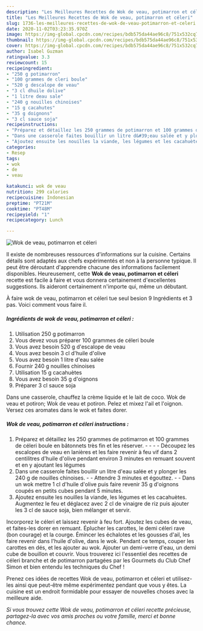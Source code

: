 ```yaml
---
description: "Les Meilleures Recettes de Wok de veau, potimarron et céleri"
title: "Les Meilleures Recettes de Wok de veau, potimarron et céleri"
slug: 1736-les-meilleures-recettes-de-wok-de-veau-potimarron-et-celeri
date: 2020-11-02T03:23:35.970Z
image: https://img-global.cpcdn.com/recipes/bdb575da44ae96c8/751x532cq70/wok-de-veau-potimarron-et-celeri-photo-principale-de-la-recette.jpg
thumbnail: https://img-global.cpcdn.com/recipes/bdb575da44ae96c8/751x532cq70/wok-de-veau-potimarron-et-celeri-photo-principale-de-la-recette.jpg
cover: https://img-global.cpcdn.com/recipes/bdb575da44ae96c8/751x532cq70/wok-de-veau-potimarron-et-celeri-photo-principale-de-la-recette.jpg
author: Isabel Guzman
ratingvalue: 3.3
reviewcount: 15
recipeingredient:
- "250 g potimarron"
- "100 grammes de cleri boule"
- "520 g descalope de veau"
- "3 cl dhuile dolive"
- "1 litre deau sale"
- "240 g nouilles chinoises"
- "15 g cacahutes"
- "35 g doignons"
- "3 cl sauce soja"
recipeinstructions:
- "Préparez et détaillez les 250 grammes de potimarron et 100 grammes de céleri boule en bâtonnets très fin et les réserver.     Découpez les escalopes de veau en lanières et les faire revenir à feu vif dans 2 centilitres d&#39;huile d&#39;olive pendant environ 3 minutes en remuant souvent et en y ajoutant les légumes"
- "Dans une casserole faites bouillir un litre d&#39;eau salée et y plonger les 240 g de nouilles chinoises.  Attendre 3 minutes et égouttez.  Dans un wok mettre 1 cl d&#39;huile d&#39;olive puis faire revenir 35 g d&#39;oignons coupés en petits cubes pendant 5 minutes."
- "Ajoutez ensuite les nouilles la viande, les légumes et les cacahuètes. Augmentez le feu et déglacez avec 2 cl de vinaigre de riz puis ajouter les 3 cl de sauce soja, bien mélanger et servir."
categories:
- Resep
tags:
- wok
- de
- veau

katakunci: wok de veau 
nutrition: 299 calories
recipecuisine: Indonesian
preptime: "PT21M"
cooktime: "PT48M"
recipeyield: "1"
recipecategory: Lunch

---
```



![Wok de veau, potimarron et céleri](https://img-global.cpcdn.com/recipes/bdb575da44ae96c8/751x532cq70/wok-de-veau-potimarron-et-celeri-photo-principale-de-la-recette.jpg)

Il existe de nombreuses ressources d'informations sur la cuisine. Certains détails sont adaptés aux chefs expérimentés et non à la personne typique. Il peut être déroutant d'apprendre chacune des informations facilement disponibles. Heureusement, cette <strong> Wok de veau, potimarron et céleri </strong> recette est facile à faire et vous donnera certainement d'excellentes suggestions. Ils aideront certainement n'importe qui, même un débutant.

<!--inarticleads1-->

À faire wok de veau, potimarron et céleri tue seul besion 9 Ingrédients et 3 pas. Voici comment vous faire il.

##### Ingrédients de wok de veau, potimarron et céleri :

1. Utilisation 250 g potimarron
1. Vous devez vous préparer 100 grammes de céleri boule
1. Vous avez besoin 520 g d&#39;escalope de veau
1. Vous avez besoin 3 cl d&#39;huile d&#39;olive
1. Vous avez besoin 1 litre d&#39;eau salée
1. Fournir 240 g nouilles chinoises
1. Utilisation 15 g cacahuètes
1. Vous avez besoin 35 g d&#39;oignons
1. Préparer 3 cl sauce soja


Dans une casserole, chauffez la crème liquide et le lait de coco. Wok de veau et potiron; Wok de veau et potiron. Pelez et mixez l&#39;ail et l&#39;oignon. Versez ces aromates dans le wok et faites dorer. 

<!--inarticleads2-->

##### Wok de veau, potimarron et céleri instructions :

1. Préparez et détaillez les 250 grammes de potimarron et 100 grammes de céleri boule en bâtonnets très fin et les réserver. -  -   -  - Découpez les escalopes de veau en lanières et les faire revenir à feu vif dans 2 centilitres d&#39;huile d&#39;olive pendant environ 3 minutes en remuant souvent et en y ajoutant les légumes
1. Dans une casserole faites bouillir un litre d&#39;eau salée et y plonger les 240 g de nouilles chinoises. -  - Attendre 3 minutes et égouttez. -  - Dans un wok mettre 1 cl d&#39;huile d&#39;olive puis faire revenir 35 g d&#39;oignons coupés en petits cubes pendant 5 minutes.
1. Ajoutez ensuite les nouilles la viande, les légumes et les cacahuètes. Augmentez le feu et déglacez avec 2 cl de vinaigre de riz puis ajouter les 3 cl de sauce soja, bien mélanger et servir.


Incorporez le céleri et laissez revenir à feu fort. Ajoutez les cubes de veau, et faites-les dorer en remuant. Éplucher les carottes, le demi céleri rave (bon courage) et la courge. Émincer les échalotes et les gousses d&#39;ail, les faire revenir dans l&#39;huile d&#39;olive, dans le wok. Pendant ce temps, couper les carottes en dés, et les ajouter au wok. Ajouter un demi-verre d&#39;eau, un demi cube de bouillon et couvrir. Vous trouverez ici l&#39;essentiel des recettes de céleri branche et de potimarron partagées par les Gourmets du Club Chef Simon et bien entendu les techniques du Chef ! 

<!--inarticleads1-->

<p>
Prenez ces idées de recettes Wok de veau, potimarron et céleri et utilisez-les ainsi que peut-être même expérimentez pendant que vous y êtes. La cuisine est un endroit formidable pour essayer de nouvelles choses avec la meilleure aide.
</p>

<p>
<i>Si vous trouvez cette Wok de veau, potimarron et céleri recette précieuse, partagez-la avec vos amis proches ou votre famille, merci et bonne chance.</i>
</p>
